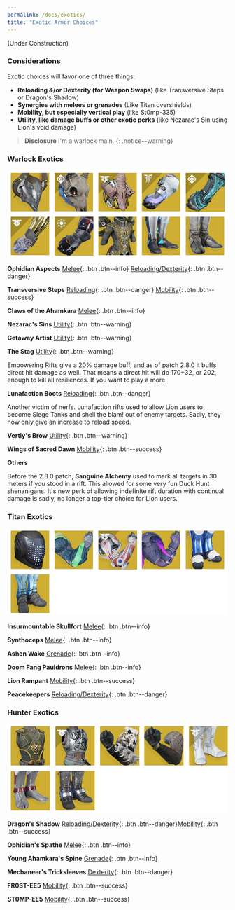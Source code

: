 ```yaml
---
permalink: /docs/exotics/
title: "Exotic Armor Choices"
---
```


(Under Construction)


### Considerations

Exotic choices will favor one of three things:
- **Reloading &/or Dexterity (for Weapon Swaps)** (like Transversive Steps or Dragon's Shadow)
- **Synergies with melees or grenades** (Like Titan overshields)
- **Mobility, but especially vertical play** (like St0mp-335)
- **Utility, like damage buffs or other exotic perks** (like Nezarac's Sin using Lion's void damage)

> **Disclosure** I'm a warlock main.
{: .notice--warning}

### Warlock Exotics

![Warlock Exotics](/assets/images/exotic/warlock.png)

**Ophidian Aspects**
[Melee](#warlock-exotics){: .btn .btn--info} [Reloading/Dexterity](#warlock-exotics){: .btn .btn--danger}

**Transversive Steps**
[Reloading](#warlock-exotics){: .btn .btn--danger} [Mobility](#warlock-exotics){: .btn .btn--success}

**Claws of the Ahamkara**
[Melee](#warlock-exotics){: .btn .btn--info}

**Nezarac's Sins**
[Utility](#warlock-exotics){: .btn .btn--warning}

**Getaway Artist**
[Utility](#warlock-exotics){: .btn .btn--warning}

**The Stag**
[Utility](#warlock-exotics){: .btn .btn--warning}

Empowering Rifts give a 20% damage buff, and as of patch 2.8.0 it buffs direct hit damage as well. That means a direct hit will do 170+32, or 202, enough to kill all resiliences. If you want to play a more

**Lunafaction Boots**
[Reloading](#warlock-exotics){: .btn .btn--danger}

Another victim of nerfs. Lunafaction rifts used to allow Lion users to become Siege Tanks and shell the blam! out of enemy targets. Sadly, they now only give an increase to reload speed.

**Vertiy's Brow**
[Utility](#warlock-exotics){: .btn .btn--warning}

**Wings of Sacred Dawn**
[Mobility](#warlock-exotics){: .btn .btn--success}

**Others**

Before the 2.8.0 patch, **Sanguine Alchemy** used to mark all targets in 30 meters if you stood in a rift. This allowed for some very fun Duck Hunt shenanigans. It's new perk of allowing indefinite rift duration with continual damage is sadly, no longer a top-tier choice for Lion users.

### Titan Exotics

![Titan Exotics](/assets/images/exotic/titan.png)

**Insurmountable Skullfort**
[Melee](#titan-exotics){: .btn .btn--info}

**Synthoceps**
[Melee](#titan-exotics){: .btn .btn--info}

**Ashen Wake**
[Grenade](#titan-exotics){: .btn .btn--info}

**Doom Fang Pauldrons**
[Melee](#titan-exotics){: .btn .btn--info}

**Lion Rampant**
[Mobility](#titan-exotics){: .btn .btn--success}

**Peacekeepers**
[Reloading/Dexterity](#titan-exotics){: .btn .btn--danger}

### Hunter Exotics

![Hunter Exotics](/assets/images/exotic/hunter.png)

**Dragon's Shadow**
[Reloading/Dexterity](#hunter-exotics){: .btn .btn--danger}[Mobility](#warlock-exotics){: .btn .btn--success}

**Ophidian's Spathe**
[Melee](#hunter-exotics){: .btn .btn--info}

**Young Ahamkara's Spine**
[Grenade](#hunter-exotics){: .btn .btn--info}

**Mechaneer's Tricksleeves**
[Dexterity](#hunter-exotics){: .btn .btn--danger}

**FR0ST-EE5**
[Mobility](#hunter-exotics){: .btn .btn--success}

**ST0MP-EE5**
[Mobility](#hunter-exotics){: .btn .btn--success}
